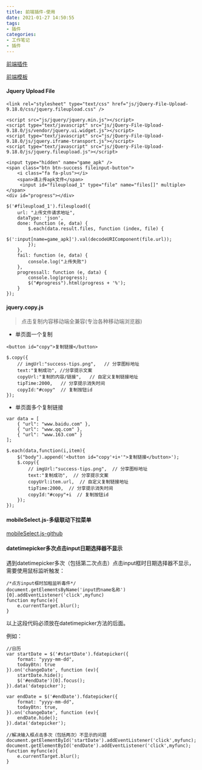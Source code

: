 ```yaml
---
title: 前端插件-使用
date: 2021-01-27 14:50:55
tags:
- 插件
categories: 
- 工作笔记
- 插件
---
```


[前端插件](http://www.bootstrapmb.com/chajian)

[前端模板](http://www.bootstrapmb.com/muban)

#### Jquery Upload File

```
<link rel="stylesheet" type="text/css" href="js/jQuery-File-Upload-9.18.0/css/jquery.fileupload.css" />

<script src="js/jquery/jquery.min.js"></script>
<script type="text/javascript" src="js/jQuery-File-Upload-9.18.0/js/vendor/jquery.ui.widget.js"></script>
<script type="text/javascript" src="js/jQuery-File-Upload-9.18.0/js/jquery.iframe-transport.js"></script>
<script type="text/javascript" src="js/jQuery-File-Upload-9.18.0/js/jquery.fileupload.js"></script>
```

```
<input type="hidden" name="game_apk" />
<span class="btn btn-success fileinput-button">
	<i class="fa fa-plus"></i>
	<span>请上传apk文件</span>
 	 <input id="fileupload_1" type="file" name="files[]" multiple>
</span>
<div id="progress"></div>
```

```
$('#fileupload_1').fileupload({
    url: "上传文件请求地址",
    dataType: 'json',
    done: function (e, data) {
        $.each(data.result.files, function (index, file) {
          $(':input[name=game_apk]').val(decodeURIComponent(file.url));
        });
    },
    fail: function (e, data) {
        console.log("上传失败")
    },
    progressall: function (e, data) {
        console.log(progress);
        $("#progress").html(progress + '%');
    }
});
```

#### jquery.copy.js

> 点击复制内容移动端全兼容(专治各种移动端浏览器)

- 单页面一个复制

```
<button id="copy">复制链接</button>
```

```
$.copy({
    // imgUrl:"success-tips.png",   // 分享图标地址
    text:"复制成功", //分享提示文案
    copyUrl:"复制的内容/链接",   // 自定义复制链接地址
    tipTime:2000, 	// 分享提示消失时间
    copyId:"#copy"	// 复制按钮id
}); 
```

- 单页面多个复制链接

```
var data = [
    { "url": "www.baidu.com" },
    { "url": "www.qq.com" },
    { "url": "www.163.com" }
];

$.each(data,function(i,item){
    $("body").append('<button id="copy'+i+'">复制链接</button>');
    $.copy({
        // imgUrl:"success-tips.png",  // 分享图标地址
        text:"复制成功",  // 分享提示文案
        copyUrl:item.url,  // 自定义复制链接地址
        tipTime:2000,  // 分享提示消失时间
        copyId:"#copy"+i  // 复制按钮id
    });
});
```

#### mobileSelect.js-多级联动下拉菜单

[mobileSelect.js-github](https://github.com/onlyhom/mobileSelect.js)

#### datetimepicker多次点击input日期选择器不显示

遇到datetimepicker多次（包括第二次点击）点击input框时日期选择器不显示，需要使用鼠标监听触发：

```
/*点方input框时加租监听毒件*/
document.getElementsByName('input的name名称')[0].addEventListener('click',myfunc)
function myfunc(e){
	e.currentTarget.blur();
}
```

以上这段代码必须放在datetimepicker方法的后面。

例如：

```
//日历
var startDate = $('#startDate').fdatepicker({
	format: "yyyy-mm-dd",
	todayBtn: true
}).on('changeDate', function (ev){
	startDate.hide();
	$('#endDate')[0].focus();
}).data('datepicker');

var endDate = $('#endDate').fdatepicker({
	format: "yyyy-mm-dd",
	todayBtn: true,
}).on('changeDate', function (ev){
	endDate.hide();
}).data('datepicker');

//解决输入框点击多次（包括两次）不显示的问题
document.getElementById('startDate').addEventListener('click',myfunc);
document.getElementById('endDate').addEventListener('click',myfunc);
function myfunc(e){
	e.currentTarget.blur();
}
```

